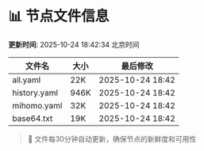 # 📊 节点文件信息

**更新时间**: 2025-10-24 18:42:34 北京时间

| 文件名 | 大小 | 最后修改 |
|--------|------|----------|
| all.yaml | 22K | 2025-10-24 18:42 |
| history.yaml | 946K | 2025-10-24 18:42 |
| mihomo.yaml | 32K | 2025-10-24 18:42 |
| base64.txt | 19K | 2025-10-24 18:42 |

> 🔄 文件每30分钟自动更新，确保节点的新鲜度和可用性
